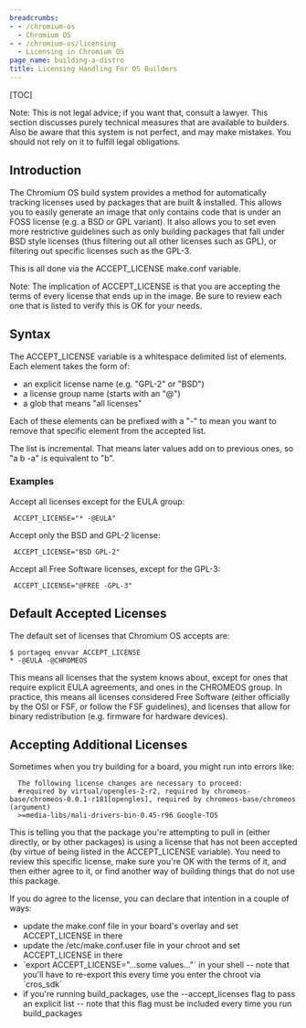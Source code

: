 ```yaml
---
breadcrumbs:
- - /chromium-os
  - Chromium OS
- - /chromium-os/licensing
  - Licensing in Chromium OS
page_name: building-a-distro
title: Licensing Handling For OS Builders
---
```


[TOC]

Note: This is not legal advice; if you want that, consult a lawyer. This section
discusses purely technical measures that are available to builders. Also be
aware that this system is not perfect, and may make mistakes. You should not
rely on it to fulfill legal obligations.

## Introduction

The Chromium OS build system provides a method for automatically tracking
licenses used by packages that are built & installed. This allows you to easily
generate an image that only contains code that is under an FOSS license (e.g. a
BSD or GPL variant). It also allows you to set even more restrictive guidelines
such as only building packages that fall under BSD style licenses (thus
filtering out all other licenses such as GPL), or filtering out specific
licenses such as the GPL-3.

This is all done via the ACCEPT_LICENSE make.conf variable.

Note: The implication of ACCEPT_LICENSE is that you are accepting the terms of
every license that ends up in the image. Be sure to review each one that is
listed to verify this is OK for your needs.

## Syntax

The ACCEPT_LICENSE variable is a whitespace delimited list of elements. Each
element takes the form of:

*   an explicit license name (e.g. "GPL-2" or "BSD")
*   a license group name (starts with an "@")
*   a glob that means "all licenses"

Each of these elements can be prefixed with a "-" to mean you want to remove
that specific element from the accepted list.

The list is incremental. That means later values add on to previous ones, so "a
b -a" is equivalent to "b".

### Examples

Accept all licenses except for the EULA group:

```none
 ACCEPT_LICENSE="* -@EULA"
```

Accept only the BSD and GPL-2 license:

```none
 ACCEPT_LICENSE="BSD GPL-2"
```

Accept all Free Software licenses, except for the GPL-3:

```none
 ACCEPT_LICENSE="@FREE -GPL-3"
```

## Default Accepted Licenses

The default set of licenses that Chromium OS accepts are:

```none
$ portageq envvar ACCEPT_LICENSE
* -@EULA -@CHROMEOS
```

This means all licenses that the system knows about, except for ones that
require explicit EULA agreements, and ones in the CHROMEOS group. In practice,
this means all licenses considered Free Software (either officially by the OSI
or FSF, or follow the FSF guidelines), and licenses that allow for binary
redistribution (e.g. firmware for hardware devices).

## Accepting Additional Licenses

Sometimes when you try building for a board, you might run into errors like:

```none
  The following license changes are necessary to proceed:
  #required by virtual/opengles-2-r2, required by chromeos-base/chromeos-0.0.1-r181[opengles], required by chromeos-base/chromeos (argument)
  >=media-libs/mali-drivers-bin-0.45-r96 Google-TOS 
```

This is telling you that the package you're attempting to pull in (either
directly, or by other packages) is using a license that has not been accepted
(by virtue of being listed in the ACCEPT_LICENSE variable). You need to review
this specific license, make sure you're OK with the terms of it, and then either
agree to it, or find another way of building things that do not use this
package.

If you do agree to the license, you can declare that intention in a couple of
ways:

*   update the make.conf file in your board's overlay and set
            ACCEPT_LICENSE in there
*   update the /etc/make.conf.user file in your chroot and set
            ACCEPT_LICENSE in there
*   \`export ACCEPT_LICENSE="...some values..."\` in your shell -- note
            that you'll have to re-export this every time you enter the chroot
            via \`cros_sdk\`
*   if you're running build_packages, use the --accept_licenses flag to
            pass an explicit list -- note that this flag must be included every
            time you run build_packages
